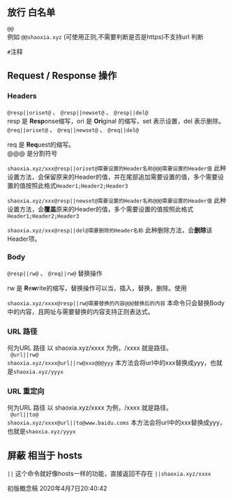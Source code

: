 ## 放行 白名单
`@@`    
例如 `@@shaoxia.xyz` (可使用正则,不需要判断是否是https)不支持url 判断

`#`注释
## Request / Response 操作
### Headers
`@resp||oriset@` 、 `@resp||newset@` 、 `@resp||del@`    
resp 是 **Resp**onse缩写，ori 是 **Ori**ginal 的缩写，set 表示设置，del 表示删除。    
`@req||oriset@` 、 `@req||newset@` 、 `@req||del@`    

req 是 **Req**uest的缩写。    
@@@ 是分割符号

`shaoxia.xyz/xxx@resp||oriset@需要设置的Header名称@@@需要设置的Header值` 此种设置方法，会保留原来的Header的值，并在尾部追加需要设置的值，多个需要设置的值按照此格式`Header1;Header2;Header3`    


`shaoxia.xyz/xxx@resp||newset@需要设置的Header名称@@@需要设置的Header值` 此种设置方法，会**覆盖**原来的Header的值，多个需要设置的值按照此格式`Header1;Header2;Header3`    


`shaoxia.xyz/xxx@resp||del@需要删除的Header名称` 此种删除方法，会**删除**该Header项。       

### Body
`@resp||rw@`  、  `@req||rw@`     替换操作

rw 是 **R**e**w**rite的缩写，替换操作可以当，插入，替换，删除。使用    

`shaoxia.xyz/xxxx@resp||rw@需要替换的内容@@@替换后的内容` 本命令只会替换Body中的内容，且网址与需要替换的内容支持正则表达式。    


### URL 路径  
 何为URL 路径 以 shaoxia.xyz/xxxx 为例，/xxxx 就是路径。    
` @url||rw@`    
`shaoxia.xyz/xxxx@url||rw@xxx@@@yyy`  本方法会将url中的xxx替换成yyy，也就是`shaoxia.xyz/yyyx`

### URL 重定向  
 何为URL 路径 以 shaoxia.xyz/xxxx 为例，/xxxx 就是路径。    
` @url||to@`    
`shaoxia.xyz/xxxx@url||to@www.baidu.coms`  本方法会将url中的xxx替换成yyy，也就是`shaoxia.xyz/yyyx`
## 屏蔽 相当于 hosts

`||` 这个命令就好像hosts一样的功能，直接返回不存在
`||shaoxia.xyz/xxxx`

初版概念稿 2020年4月7日20:40:42